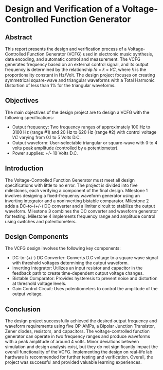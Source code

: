 # Design and Verification of a Voltage-Controlled Function Generator

## Abstract
This report presents the design and verification process of a Voltage-Controlled Function Generator (VCFG) used in electronic music synthesis, data encoding, and automatic control and measurement. The VCFG generates frequency based on an external control signal, and its output frequency is determined by the relationship 𝑓𝑜 = 𝑘 × 𝑉𝐶, where 𝑘 is the proportionality constant in Hz/Volt. The design project focuses on creating symmetrical square-wave and triangular waveforms with a Total Harmonic Distortion of less than 1% for the triangular waveforms.

## Objectives
The main objectives of the design project are to design a VCFG with the following specifications:
- Output frequency: Two frequency ranges of approximately 100 Hz to 3100 Hz (range #1) and 20 Hz to 620 Hz (range #2) with control voltage 𝑉𝐶 varying from 0.1 to 5 Volts D.C.
- Output waveform: User-selectable triangular or square-wave with 0 to 4 volts peak amplitude (controlled by a potentiometer).
- Power supplies: +/- 10 Volts D.C.

## Introduction
The Voltage-Controlled Function Generator must meet all design specifications with little to no error. The project is divided into five milestones, each verifying a component of the final design. Milestone 1 involves designing a fixed-frequency waveform generator using an inverting integrator and a noninverting bistable comparator. Milestone 2 adds a DC-to-(+/-) DC converter and a limiter circuit to stabilize the output waveform. Milestone 3 combines the DC converter and waveform generator for testing. Milestone 4 implements frequency range and amplitude control using switches and potentiometers.

## Design Components
The VCFG design involves the following key components:
- DC-to-(+/-) DC Converter: Converts D.C voltage to a square wave signal with threshold voltages determining the output waveform.
- Inverting Integrator: Utilizes an input resistor and capacitor in the feedback path to create time-dependent output voltage changes.
- Bistable Comparator: Provides hysteresis to prevent noise and distortion at threshold voltage levels.
- Gain Control Circuit: Uses potentiometers to control the amplitude of the output voltage.

## Conclusion
The design project successfully achieved the desired output frequency and waveform requirements using five OP-AMPs, a Bipolar Junction Transistor, Zener diodes, resistors, and capacitors. The voltage-controlled function generator can operate in two frequency ranges and produce waveforms with a peak amplitude of around 4 volts. Minor deviations between simulation and design analysis exist, but they do not significantly impact the overall functionality of the VCFG. Implementing the design on real-life lab hardware is recommended for further testing and verification. Overall, the project was successful and provided valuable learning experiences.
